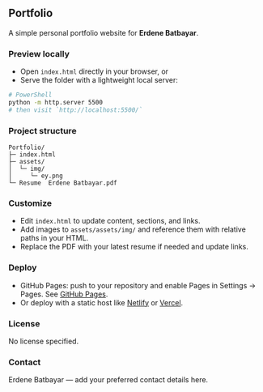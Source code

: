 ## Portfolio

A simple personal portfolio website for **Erdene Batbayar**.

### Preview locally
- Open `index.html` directly in your browser, or
- Serve the folder with a lightweight local server:

```bash
# PowerShell
python -m http.server 5500
# then visit `http://localhost:5500/`
```

### Project structure
```text
Portfolio/
├─ index.html
├─ assets/
│  └─ img/
│     └─ ey.png
└─ Resume  Erdene Batbayar.pdf
```

### Customize
- Edit `index.html` to update content, sections, and links.
- Add images to `assets/assets/img/` and reference them with relative paths in your HTML.
- Replace the PDF with your latest resume if needed and update links.

### Deploy
- GitHub Pages: push to your repository and enable Pages in Settings → Pages. See [GitHub Pages](https://pages.github.com).
- Or deploy with a static host like [Netlify](https://www.netlify.com) or [Vercel](https://vercel.com).

### License
No license specified.

### Contact
Erdene Batbayar — add your preferred contact details here.


